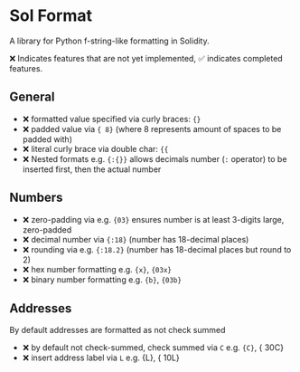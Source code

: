 # Sol Format

A library for Python f-string-like formatting in Solidity.

❌ Indicates features that are not yet implemented, ✅ indicates completed features.

## General
- ❌ formatted value specified via curly braces: `{}`
- ❌ padded value via `{ 8}` (where 8 represents amount of spaces to be padded with)
- ❌ literal curly brace via double char: `{{`
- ❌ Nested formats e.g. `{:{}}` allows decimals number (`:` operator) to be inserted first, then
  the actual number

## Numbers
- ❌ zero-padding via e.g. `{03}` ensures number is at least 3-digits large, zero-padded
- ❌ decimal number via `{:18}` (number has 18-decimal places)
- ❌ rounding via e.g. `{:18.2}` (number has 18-decimal places but round to 2)
- ❌ hex number formatting e.g. `{x}`, `{03x}`
- ❌ binary number formatting e.g. `{b}`, `{03b}`

## Addresses
By default addresses are formatted as not check summed
- ❌ by default not check-summed, check summed via `C` e.g. `{C}`, { 30C}
- ❌ insert address label via `L` e.g. {L}, { 10L}

